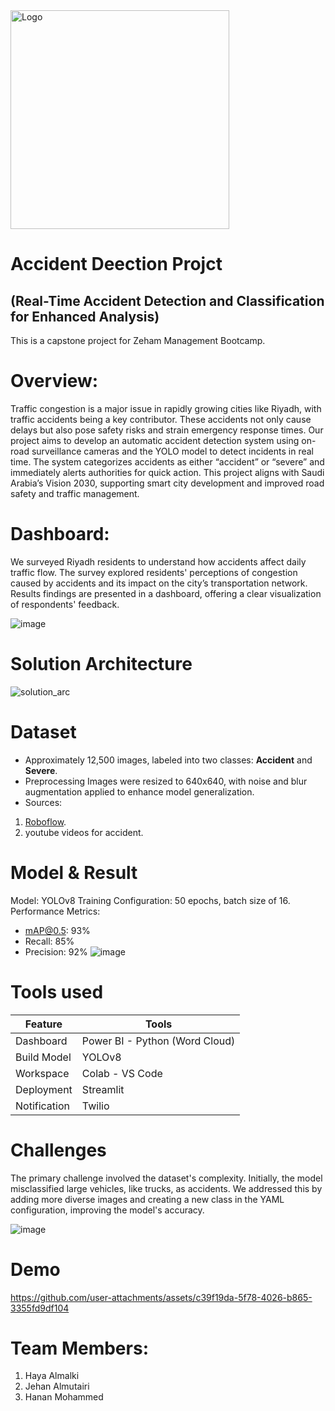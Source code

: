 <img src="https://github.com/user-attachments/assets/4e3480b8-926c-4da0-8792-119bc9c2272f" alt="Logo" width="350"/>


# Accident Deection Projct
## (Real-Time Accident Detection and Classification for Enhanced Analysis)
This is a capstone project for Zeham Management Bootcamp.

# Overview:
Traffic congestion is a major issue in rapidly growing cities like Riyadh, with traffic accidents being a key contributor. These accidents not only cause delays but also pose safety risks and strain emergency response times. Our project aims to develop an automatic accident detection system using on-road surveillance cameras and the YOLO model to detect incidents in real time. The system categorizes accidents as either “accident” or “severe” and immediately alerts authorities for quick action. This project aligns with Saudi Arabia’s Vision 2030, supporting smart city development and improved road safety and traffic management.

# Dashboard:
We surveyed Riyadh residents to understand how accidents affect daily traffic flow. The survey explored residents' perceptions of congestion caused by accidents and its impact on the city’s transportation network. Results findings are presented in a dashboard, offering a clear visualization of respondents' feedback.

![image](https://github.com/user-attachments/assets/71651012-7e89-4dc5-91a4-f14ea0e4213e)

# Solution Architecture
![solution_arc](https://github.com/user-attachments/assets/539b5032-7914-4737-895d-7f6dd4dd3c4a)

# Dataset
- Approximately 12,500 images, labeled into two classes: **Accident** and **Severe**.
- Preprocessing Images were resized to 640x640, with noise and blur augmentation applied to enhance model generalization.
- Sources:
1. [Roboflow](https://universe.roboflow.com/accident-test-set/accident-test-set/dataset/4).
2. youtube videos for accident.

# Model & Result 
Model: YOLOv8
Training Configuration: 50 epochs, batch size of 16.
Performance Metrics:
- mAP@0.5: 93%
- Recall: 85%
- Precision: 92%
   ![image](https://github.com/user-attachments/assets/2adf6868-1d9a-4e27-a4b4-b1e59930f782)

   
# Tools used

| Feature       | Tools                        |
|---------------|------------------------------|
| Dashboard     | Power BI - Python (Word Cloud) |
| Build Model   | YOLOv8                       |
| Workspace     | Colab - VS Code             |
| Deployment    | Streamlit                   |
| Notification  | Twilio                      |

# Challenges
The primary challenge involved the dataset's complexity. Initially, the model misclassified large vehicles, like trucks, as accidents. We addressed this by adding more diverse images and creating a new class in the YAML configuration, improving the model's accuracy.

 ![image](https://github.com/user-attachments/assets/0aca61f5-6c29-483f-859f-2deef5cab99c)


 # Demo



https://github.com/user-attachments/assets/c39f19da-5f78-4026-b865-3355fd9df104




# Team Members:
1. Haya Almalki
2. Jehan Almutairi
3. Hanan Mohammed

